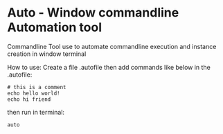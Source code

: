  # Auto - Window commandline Automation tool

Commandline Tool use to automate commandline execution and instance creation in window terminal

How to use:
Create a file .autofile then add commands like below in the .autofile:
```
# this is a comment
echo hello world!
echo hi friend
```

then run in terminal:
```
auto
```


